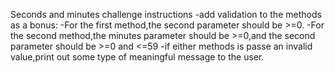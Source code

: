 Seconds and minutes challenge
instructions
-add validation to the methods as a bonus:
-For the first method,the second parameter should be >=0.
-For the second method,the minutes parameter should be >=0,and the second parameter should be >=0 and <=59
-if either methods is passe an invalid value,print out some type of meaningful message to the user.
